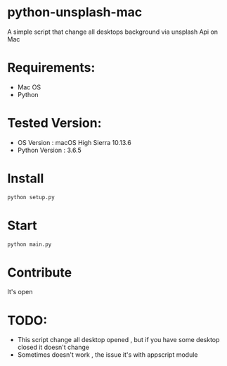 # python-unsplash-mac
A simple script that change all desktops background via unsplash Api on Mac 

# Requirements:
* Mac OS
* Python

# Tested Version:
* OS Version  : macOS High Sierra 10.13.6
* Python Version  : 3.6.5

# Install
```bash
python setup.py
```

# Start
```bash
python main.py
```

# Contribute
It's open

# TODO:
* This script change all desktop opened , but if you have some desktop closed it doesn't change 
* Sometimes doesn't work , the issue it's with appscript module